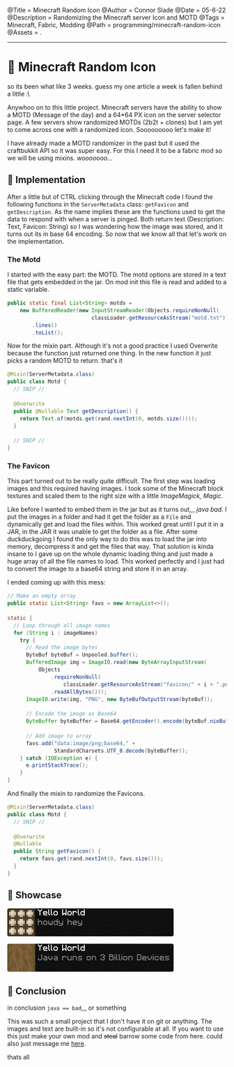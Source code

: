 @Title = Minecraft Random Icon
@Author = Connor Slade
@Date = 05-6-22
@Description = Randomizing the Minecraft server Icon and MOTD
@Tags = Minecraft, Fabric, Modding
@Path = programming/minecraft-random-icon
@Assets = .

---

<style>
.no-round {
  border-radius: 4px !important;
}
</style>

# 🥌 Minecraft Random Icon

so its been what like 3 weeks.
guess my one article a week is fallen behind a little :\

Anywhoo on to this little project.
Minecraft servers have the ability to show a MOTD (Message of the day) and a 64\*64 PX icon on the server selector page.
A few servers show randomized MOTDs (2b2t + clones) but I am yet to come across one with a randomized icon.
Sooooooooo let's make it!

I have already made a MOTD randomizer in the past but it used the craftbukkit API so it was super easy.
For this I need it to be a fabric mod so we will be using mixins. _wooooooo..._

## 🚁 Implementation

After a little but of CTRL clicking through the Minecraft code I found the following functions in the `ServerMetadata` class: `getFavicon` and `getDescription`.
As the name implies these are the functions used to get the data to respond with when a server is pinged.
Both return text (Description: Text, Favicon: String) so I was wondering how the image was stored, and it turns out its in base 64 encoding.
So now that we know all that let's work on the implementation.

### The Motd

I started with the easy part: the MOTD.
The motd options are stored in a text file that gets embedded in the jar.
On mod init this file is read and added to a static variable.

```java
public static final List<String> motds =
    new BufferedReader(new InputStreamReader(Objects.requireNonNull(
                           classLoader.getResourceAsStream("motd.txt"))))
        .lines()
        .toList();
```

Now for the mixin part.
Although it's not a good practice I used Overwrite because the function just returned one thing.
In the new function it just picks a random MOTD to return.
that's it

```java
@Mixin(ServerMetadata.class)
public class Motd {
  // SNIP //

  @Overwrite
  public @Nullable Text getDescription() {
    return Text.of(motds.get(rand.nextInt(0, motds.size())));
  }

  // SNIP //
}
```

### The Favicon

This part turned out to be really quite difficult.
The first step was loading images and this required having images.
I took some of the Minecraft block textures and scaled them to the right size with a little _ImageMagick, Magic_.

Like before I wanted to embed them in the jar but as it turns out,,, _java bad_.
I put the images in a folder and had it get the folder as a `File` and dynamically get and load the files within.
This worked great until I put it in a JAR, in the JAR it was unable to get the folder as a file.
After some duckduckgoing I found the only way to do this was to load the jar into memory, decompress it and get the files that way.
That solution is kinda insane to I gave up on the whole dynamic loading thing and just made a huge array of all the file names to load.
This worked perfectly and I just had to convert the image to a base64 string and store it in an array.

I ended coming up with this mess:

```java
// Make an empty array
public static List<String> favs = new ArrayList<>();

static {
  // Loop through all image names
  for (String i : imageNames)
    try {
      // Read the image bytes
      ByteBuf byteBuf = Unpooled.buffer();
      BufferedImage img = ImageIO.read(new ByteArrayInputStream(
          Objects
              .requireNonNull(
                  classLoader.getResourceAsStream("favicon/" + i + ".png"))
              .readAllBytes()));
      ImageIO.write(img, "PNG", new ByteBufOutputStream(byteBuf));

      // Encode the image as Base64
      ByteBuffer byteBuffer = Base64.getEncoder().encode(byteBuf.nioBuffer());

      // Add image to array
      favs.add("data:image/png;base64," +
               StandardCharsets.UTF_8.decode(byteBuffer));
    } catch (IOException e) {
      e.printStackTrace();
    }
}
```

And finally the mixin to randomize the Favicons.

```java
@Mixin(ServerMetadata.class)
public class Motd {
  // SNIP //

  @Overwrite
  @Nullable
  public String getFavicon() {
    return favs.get(rand.nextInt(0, favs.size()));
  }
}
```

## 🧲 Showcase

<img class="no-round" src="../assets/programming/minecraft-random-icon/showcase_0.png"></img>

<img class="no-round" src="../assets/programming/minecraft-random-icon/showcase_1.png"></img>

## 💎 Conclusion

in conclusion `java == bad`,,, or something

This was such a small project that I don't have it on git or anything.
The images and text are built-in so it's not configurable at all.
If you want to use this just make your own mod and ~~steal~~ barrow some code from here.
could also just message me [here](https://connorcode.com/contact/).

thats all
